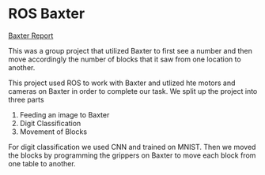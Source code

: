 # ROS Baxter 
[Baxter Report](ROS_Baxter_Report.pdf)

This was a group project that utilized Baxter to first see a number and then
move accordingly the number of blocks that it saw from one location to another.

This project used ROS to work with Baxter and utlized hte motors and cameras on
Baxter in order to complete our task. We split up the project into three parts

1. Feeding an image to Baxter
2. Digit Classification
3. Movement of Blocks

For digit classification we used CNN and trained on MNIST. 
Then we moved the blocks by programming the grippers on Baxter to move
each block from one table to another. 


